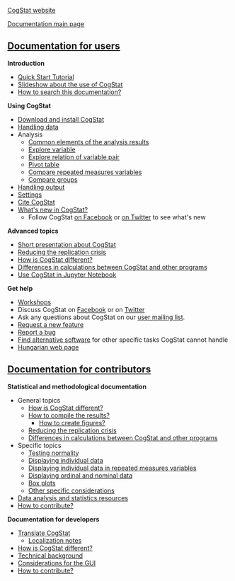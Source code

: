 [CogStat website](https://www.cogstat.org/)

[Documentation main page](Home)

## [Documentation for users](Documentation-for-users)

**Introduction**
* [Quick Start Tutorial](Quick-Start-Tutorial)
* [Slideshow about the use of CogStat](https://docs.google.com/presentation/d/1_rnHhyD3pF9BZuqCkcFLWKhAbX1DfS8T5q-TxogqpZA/edit?usp=sharing)
* [How to search this documentation?](How-to-search-this-documentation%3F)

**Using CogStat**
* [Download and install CogStat](Installation)
* [Handling data](Handling-data)
* Analysis
    * [Common elements of the analysis results](Common-elements-of-the-analysis-results)
    * [Explore variable](Explore-variable)
    * [Explore relation of variable pair](Explore-relation-of-variable-pair)
    * [Pivot table](Pivot-table)
    * [Compare repeated measures variables](Compare-repeated-measures-variables)
    * [Compare groups](Compare-groups)
* [Handling output](Handling-output)
* [Settings](CogStat-settings)
* [Cite CogStat](Cite-CogStat)
* [What's new in CogStat?](https://github.com/cogstat/cogstat/blob/master/changelog.md)
    * Follow CogStat [on Facebook](https://www.facebook.com/cogstat/) or [on Twitter](https://twitter.com/CogStat) to see what's new

**Advanced topics**
* [Short presentation about CogStat](https://docs.google.com/presentation/d/1dHXCUDNFn7iZQ4jqexLo_o30uK56GdllPOqaJl2kPnU/edit?usp=sharing)
* [Reducing the replication crisis](https://docs.google.com/presentation/d/1HmSTPnTxDzW8hYZG7ujHaeHc0mRqqYeY95yKh56z61c/edit?usp=sharing)
* [How is CogStat different?](How-is-CogStat-different%3F)
* [Differences in calculations between CogStat and other programs](Differences-in-calculations-between-CogStat-and-other-programs)
* [Use CogStat in Jupyter Notebook](Jupyter-Notebook)

**Get help**
* [Workshops](workshops)
* Discuss CogStat on [Facebook](https://www.facebook.com/cogstat/) or on [Twitter](https://twitter.com/CogStat)
* Ask any questions about CogStat on our [user mailing list](https://groups.google.com/forum/#!forum/cogstat-user).
* [Request a new feature](Suggest-a-new-feature)
* [Report a bug](Report-a-bug)
* [Find alternative software](Other-useful-statistical-programs) for other specific tasks CogStat cannot handle
* [Hungarian web page](https://sites.google.com/site/cogstatprogram/)

## [Documentation for contributors](Documentation-for-contributors)

**Statistical and methodological documentation**

* General topics
  * [How is CogStat different?](How-is-CogStat-different%3F)
  * [How to compile the results?](How-to-compile-the-results%3F)
    * [How to create figures?](How-to-create-figures%3F)
  * [Reducing the replication crisis](https://docs.google.com/presentation/d/1HmSTPnTxDzW8hYZG7ujHaeHc0mRqqYeY95yKh56z61c/edit?usp=sharing)
  * [Differences in calculations between CogStat and other programs](Differences-in-calculations-between-CogStat-and-other-programs)
* Specific topics
  * [Testing normality](Testing-normality)
  * [Displaying individual data](Displaying-individual-data)
  * [Displaying individual data in repeated measures variables](Displaying-individual-data-in-repeated-measures-variables)
  * [Displaying ordinal and nominal data](Displaying-ordinal-and-nominal-data)
  * [Box plots](Box-plots)
  * [Other specific considerations](Other-specific-considerations)
* [Data analysis and statistics resources](Data-analysis-and-statistics-resources)
* [How to contribute?](Contribute-to-the-Statistical-documentation)

**Documentation for developers**

* [Translate CogStat](Translation)
    * [Localization notes](Localization)
* [How is CogStat different?](How-is-CogStat-different%3F)
* [Technical background](Technical-background)
* [Considerations for the GUI](Considerations-for-the-GUI)
* [How to contribute?](Contribute-as-developer)
